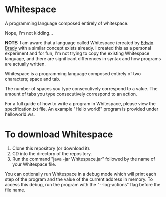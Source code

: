 # Whitespace
A programming language composed entirely of whitespace.

Nope, I'm not kidding...

**NOTE:** I am aware that a language called Whitespace (created by [Edwin Brady](https://en.wikipedia.org/wiki/Whitespace_(programming_language)) with a similar concept exists already. I created this as a personal experiment and for fun, I'm not trying to copy the existing Whitespace language, and there are significant differences in syntax and how programs are actually written.

Whitespace is a programming language composed entirely of two characters; space and tab.

The number of spaces you type consecutively correspond to a value. The amount of tabs you type consecutively correspond to an action.

For a full guide of how to write a program in Whitespace, please view the specification.txt file.
An example "Hello world!" program is provided under helloworld.ws.

# To download Whitespace
1) Clone this repository (or download it).
2) CD into the directory of the repository.
2) Run the command "java -jar Whitespace.jar" followed by the name of your Whitespace file.

You can optionally run Whitespace in a debug mode which will print each step of the program and the value of the current address in memory.
To access this debug, run the program with the "--log-actions" flag before the file name.
